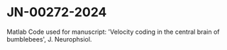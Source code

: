 # JN-00272-2024
Matlab Code used for manuscript: 'Velocity coding in the central brain of bumblebees', J. Neurophsiol.
